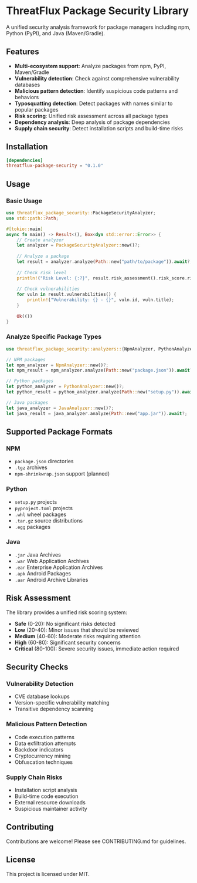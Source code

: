# ThreatFlux Package Security Library

A unified security analysis framework for package managers including npm, Python (PyPI), and Java (Maven/Gradle).

## Features

- **Multi-ecosystem support**: Analyze packages from npm, PyPI, Maven/Gradle
- **Vulnerability detection**: Check against comprehensive vulnerability databases
- **Malicious pattern detection**: Identify suspicious code patterns and behaviors
- **Typosquatting detection**: Detect packages with names similar to popular packages
- **Risk scoring**: Unified risk assessment across all package types
- **Dependency analysis**: Deep analysis of package dependencies
- **Supply chain security**: Detect installation scripts and build-time risks

## Installation

```toml
[dependencies]
threatflux-package-security = "0.1.0"
```

## Usage

### Basic Usage

```rust
use threatflux_package_security::PackageSecurityAnalyzer;
use std::path::Path;

#[tokio::main]
async fn main() -> Result<(), Box<dyn std::error::Error>> {
    // Create analyzer
    let analyzer = PackageSecurityAnalyzer::new()?;
    
    // Analyze a package
    let result = analyzer.analyze(Path::new("path/to/package")).await?;
    
    // Check risk level
    println!("Risk Level: {:?}", result.risk_assessment().risk_score.risk_level);
    
    // Check vulnerabilities
    for vuln in result.vulnerabilities() {
        println!("Vulnerability: {} - {}", vuln.id, vuln.title);
    }
    
    Ok(())
}
```

### Analyze Specific Package Types

```rust
use threatflux_package_security::analyzers::{NpmAnalyzer, PythonAnalyzer, JavaAnalyzer};

// NPM packages
let npm_analyzer = NpmAnalyzer::new()?;
let npm_result = npm_analyzer.analyze(Path::new("package.json")).await?;

// Python packages
let python_analyzer = PythonAnalyzer::new()?;
let python_result = python_analyzer.analyze(Path::new("setup.py")).await?;

// Java packages
let java_analyzer = JavaAnalyzer::new()?;
let java_result = java_analyzer.analyze(Path::new("app.jar")).await?;
```

## Supported Package Formats

### NPM
- `package.json` directories
- `.tgz` archives
- `npm-shrinkwrap.json` support (planned)

### Python
- `setup.py` projects
- `pyproject.toml` projects
- `.whl` wheel packages
- `.tar.gz` source distributions
- `.egg` packages

### Java
- `.jar` Java Archives
- `.war` Web Application Archives
- `.ear` Enterprise Application Archives
- `.apk` Android Packages
- `.aar` Android Archive Libraries

## Risk Assessment

The library provides a unified risk scoring system:

- **Safe** (0-20): No significant risks detected
- **Low** (20-40): Minor issues that should be reviewed
- **Medium** (40-60): Moderate risks requiring attention
- **High** (60-80): Significant security concerns
- **Critical** (80-100): Severe security issues, immediate action required

## Security Checks

### Vulnerability Detection
- CVE database lookups
- Version-specific vulnerability matching
- Transitive dependency scanning

### Malicious Pattern Detection
- Code execution patterns
- Data exfiltration attempts
- Backdoor indicators
- Cryptocurrency mining
- Obfuscation techniques

### Supply Chain Risks
- Installation script analysis
- Build-time code execution
- External resource downloads
- Suspicious maintainer activity

## Contributing

Contributions are welcome! Please see CONTRIBUTING.md for guidelines.

## License

This project is licensed under MIT.